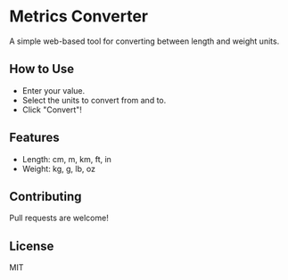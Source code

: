 # Metrics Converter

A simple web-based tool for converting between length and weight units.

## How to Use
- Enter your value.
- Select the units to convert from and to.
- Click "Convert"!

## Features
- Length: cm, m, km, ft, in
- Weight: kg, g, lb, oz

## Contributing
Pull requests are welcome!

## License
MIT
